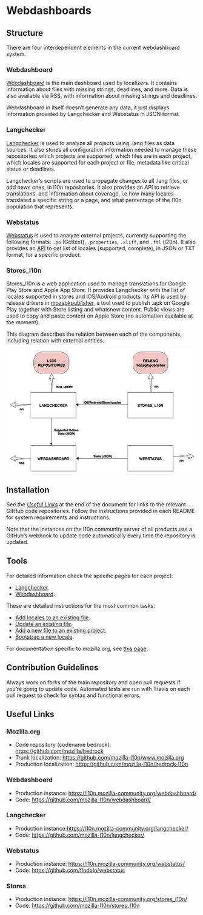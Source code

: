 # Webdashboards

## Structure
There are four interdependent elements in the current webdashboard system.

### Webdashboard
[Webdashboard] is the main dashboard used by localizers. It contains information about files with missing strings, deadlines, and more. Data is also available via RSS, with information about missing strings and deadlines.

Webdashboard in itself doesn’t generate any data, it just displays information provided by Langchecker and Webstatus in JSON format.

### Langchecker
[Langchecker](langchecker.md) is used to analyze all projects using .lang files as data sources. It also stores all configuration information needed to manage these repositories: which projects are supported, which files are in each project, which locales are supported for each project or file, metadata like critical status or deadlines.

Langchecker’s scripts are used to propagate changes to all .lang files, or add news ones, in l10n repositories. It also provides an API to retrieve translations, and information about coverage, i.e how many locales translated a specific string or a page, and what percentage of the l10n population that represents.

### Webstatus
[Webstatus] is used to analyze external projects, currently supporting the following formats: `.po` (Gettext), `.properties`, `.xliff`, and `.ftl` (l20n). It also provides an [API](https://github.com/mozilla-l10n/webstatus/#available-urls) to get list of locales (supported, complete), in JSON or TXT format, for a specific product.

### Stores_l10n
Stores_l10n is a web application used to manage translations for Google Play Store and Apple App Store. It provides Langchecker with the list of locales supported in stores and iOS/Android products. Its API is used by release drivers in [mozapkpublisher](https://github.com/mozilla-releng/mozapkpublisher/), a tool used to publish .apk on Google Play together with Store listing and whatsnew content. Public views are used to copy and paste content on Apple Store (no automation available at the moment).


This diagram describes the relation between each of the components, including relation with external entities.

<a href="/misc/img/webdashboards/webdashboards.png"><img src="/misc/img/webdashboards/webdashboards.png" alt="Webdashboards diagram" style="width: 600px; margin: 0 auto; display: block;"/></a>

## Installation
See the *[Useful Links](#useful-links)* at the end of the document for links to the relevant GitHub code repositories. Follow the instructions provided in each README for system requirements and instructions.

Note that the instances on the l10n community server of all products use a GitHub’s webhook to update code automatically every time the repository is updated.

## Tools
For detailed information check the specific pages for each project:
* [Langchecker](langchecker.md).
* [Webdashboard](webdashboard.md).

These are detailed instructions for the most common tasks:
* [Add locales to an existing file](add_locales.md).
* [Update an existing file](update_existing_file.md).
* [Add a new file to an existing project](add_new_file.md).
* [Bootstrap a new locale](bootstrap_new_locale.md).

For documentation specific to mozilla.org, see [this page](/products/mozilla_org/README.md).

## Contribution Guidelines
Always work on forks of the main repository and open pull requests if you’re going to update code. Automated tests are run with Travis on each pull request to check for syntax and functional errors.

## Useful Links
### Mozilla.org
* Code repository (codename bedrock): https://github.com/mozilla/bedrock
* Trunk localization: https://github.com/mozilla-l10n/www.mozilla.org
* Production localization: https://github.com/mozilla-l10n/bedrock-l10n

### Webdashboard
* Production instance: https://l10n.mozilla-community.org/webdashboard/
* Code: https://github.com/mozilla-l10n/webdashboard/

### Langchecker
* Production instance:https://l10n.mozilla-community.org/langchecker/
* Code: https://github.com/mozilla-l10n/langchecker/

### Webstatus
* Production instance: https://l10n.mozilla-community.org/webstatus/
* Code: https://github.com/flodolo/webstatus

### Stores
* Production instance: https://l10n.mozilla-community.org/stores_l10n/
* Code: https://github.com/mozilla-l10n/stores_l10n

[Webdashboard]: https://l10n.mozilla-community.org/webdashboard/
[Webstatus]: https://l10n.mozilla-community.org/webstatus/
